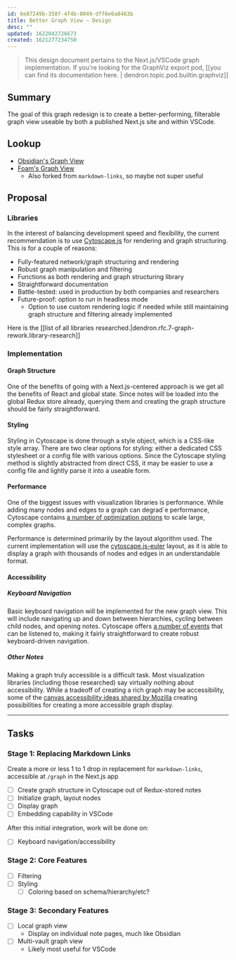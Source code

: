 ```yaml
---
id: 6e87249b-358f-4f4b-8049-dff6e6a8463b
title: Better Graph View – Design
desc: ""
updated: 1622042726673
created: 1621277234750
---
```


> This design document pertains to the Next.js/VSCode graph implementation. If you're looking for the GraphViz export pod, [[you can find its documentation here. | dendron.topic.pod.builtin.graphviz]]

## Summary

<!-- High level overview of solution -->

The goal of this graph redesign is to create a better-performing, filterable graph view useable by both a published Next.js site and within VSCode.

## Lookup

<!-- Research and similar projects -->

-   [Obsidian's Graph View](https://help.obsidian.md/Plugins/Graph+view)
-   [Foam's Graph View](https://github.com/foambubble/markdown-links)
    -   Also forked from `markdown-links`, so maybe not super useful

## Proposal

### Libraries

In the interest of balancing development speed and flexibility, the current recommendation is to use [Cytoscape.js](https://js.cytoscape.org/) for rendering and graph structuring. This is for a couple of reasons:

-   Fully-featured network/graph structuring and rendering
-   Robust graph manipulation and filtering
-   Functions as both rendering and graph structuring library
-   Straightforward documentation
-   Battle-tested: used in production by both companies and researchers
-   Future-proof: option to run in headless mode
    -   Option to use custom rendering logic if needed while still maintaining graph structure and filtering already implemented

Here is the [[list of all libraries researched.|dendron.rfc.7-graph-rework.library-research]]

### Implementation

#### Graph Structure

One of the benefits of going with a Next.js-centered approach is we get all the benefits of React and global state. Since notes will be loaded into the global Redux store already, querying them and creating the graph structure should be fairly straightforward.

#### Styling

Styling in Cytoscape is done through a style object, which is a CSS-like style array. There are two clear options for styling: either a dedicated CSS stylesheet or a config file with various options. Since the Cytoscape styling method is slightly abstracted from direct CSS, it may be easier to use a config file and lightly parse it into a useable form.

#### Performance

One of the biggest issues with visualization libraries is performance. While adding many nodes and edges to a graph can degrad`e performance, Cytoscape contains [a number of optimization options](https://js.cytoscape.org/#performance/optimisations) to scale large, complex graphs.

Performance is determined primarily by the layout algorithm used. The current implementation will use the [cytoscape.js-euler](https://github.com/cytoscape/cytoscape.js-euler) layout, as it is able to display a graph with thousands of nodes and edges in an understandable format.

#### Accessibility

##### Keyboard Navigation

Basic keyboard navigation will be implemented for the new graph view. This will include navigating up and down between hierarchies, cycling between child nodes, and opening notes. Cytoscape offers [a number of events](https://js.cytoscape.org/#events) that can be listened to, making it fairly straightforward to create robust keyboard-driven navigation.

##### Other Notes

Making a graph truly accessible is a difficult task. Most visualization libraries (including those researched) say virtually nothing about accessibility. While a tradeoff of creating a rich graph may be accessibility, some of the [canvas accessibility ideas shared by Mozilla](https://web.archive.org/web/20210512193630/https://developer.mozilla.org/en-US/docs/Web/API/Canvas_API/Tutorial/Hit_regions_and_accessibility) creating possibilities for creating a more accessible graph display.

---

## Tasks

<!-- Tasks that need to be done -->

### Stage 1: Replacing Markdown Links

Create a more or less 1 to 1 drop in replacement for `markdown-links`, accessible at `/graph` in the Next.js app

-   [ ] Create graph structure in Cytoscape out of Redux-stored notes
-   [ ] Initialize graph, layout nodes
-   [ ] Display graph
-   [ ] Embedding capability in VSCode

After this initial integration, work will be done on:

-   [ ] Keyboard navigation/accessibility

### Stage 2: Core Features

-   [ ] Filtering
-   [ ] Styling
    -   [ ] Coloring based on schema/hierarchy/etc?

### Stage 3: Secondary Features

-   [ ] Local graph view
    -   Display on individual note pages, much like Obsidian
-   [ ] Multi-vault graph view
    -   Likely most useful for VSCode
